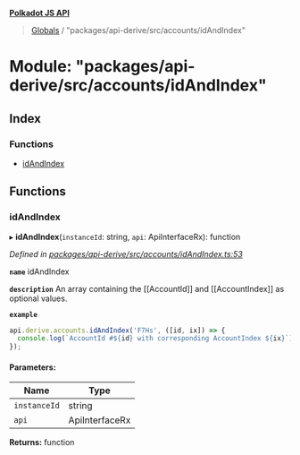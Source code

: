 **[Polkadot JS API](../README.md)**

> [Globals](../globals.md) / "packages/api-derive/src/accounts/idAndIndex"

# Module: "packages/api-derive/src/accounts/idAndIndex"

## Index

### Functions

* [idAndIndex](_packages_api_derive_src_accounts_idandindex_.md#idandindex)

## Functions

### idAndIndex

▸ **idAndIndex**(`instanceId`: string, `api`: ApiInterfaceRx): function

*Defined in [packages/api-derive/src/accounts/idAndIndex.ts:53](https://github.com/polkadot-js/api/blob/cc926596e/packages/api-derive/src/accounts/idAndIndex.ts#L53)*

**`name`** idAndIndex

**`description`** An array containing the [[AccountId]] and [[AccountIndex]] as optional values.

**`example`** 
<BR>

```javascript
api.derive.accounts.idAndIndex('F7Hs', ([id, ix]) => {
  console.log(`AccountId #${id} with corresponding AccountIndex ${ix}`);
});
```

#### Parameters:

Name | Type |
------ | ------ |
`instanceId` | string |
`api` | ApiInterfaceRx |

**Returns:** function
